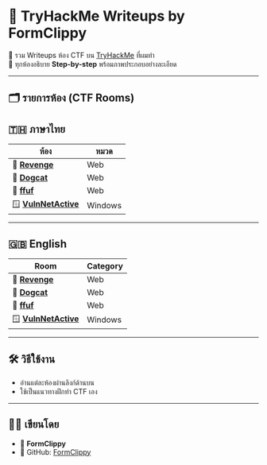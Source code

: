 # 🧠 TryHackMe Writeups by FormClippy

🎯 รวม Writeups ห้อง CTF บน [TryHackMe](https://tryhackme.com) ที่ผมทำ  
📌 ทุกห้องอธิบาย **Step-by-step** พร้อมภาพประกอบอย่างละเอียด  

---

## 🗂️ รายการห้อง (CTF Rooms)

## 🇹🇭 ภาษาไทย
| ห้อง | หมวด | 
|------|-------|
| 🦆 [**Revenge**](./revenge/README.md) | Web | 
| 🐶 [**Dogcat**](./dogcat/README.md) | Web |
| 🧪 [**ffuf**](./ffuf/README.md) | Web |
| 🪟 [**VulnNetActive**](./VulnNet(Active)/README.md) | Windows |

---

## 🇬🇧 English
| Room | Category |
|------|----------|
| 🦆 [**Revenge**](./revenge/README.md) | Web |
| 🐶 [**Dogcat**](./dogcat/README.md) | Web |
| 🧪 [**ffuf**](./ffuf/README.md) | Web |
| 🪟 [**VulnNetActive**](./VulnNet(Active)/README.md) | Windows |

---

## 🛠️ วิธีใช้งาน

- อ่านแต่ละห้องผ่านลิงก์ด้านบน
- ใช้เป็นแนวทางฝึกทำ CTF เอง

---

## 🧑‍💻 เขียนโดย

- 👤 **FormClippy**  
- 💬 GitHub: [FormClippy](https://github.com/FormClippy)  



